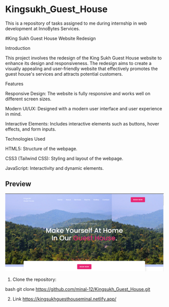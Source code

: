 # Kingsukh_Guest_House
This is a repository of tasks assigned to me during  internship in web development  at InnoBytes Services.

#King Sukh Guest House Website Redesign

Introduction


This project involves the redesign of the King Sukh Guest House website to enhance its design and responsiveness. The redesign aims to create a visually appealing and user-friendly website that effectively promotes the guest house's services and attracts potential customers.


Features

Responsive Design: The website is fully responsive and works well on different screen sizes.

Modern UI/UX: Designed with a modern user interface and user experience in mind.

Interactive Elements: Includes interactive elements such as buttons, hover effects, and form inputs.


Technologies Used

HTML5: Structure of the webpage.

CSS3 (Tailwind CSS): Styling and layout of the webpage.

JavaScript: Interactivity and dynamic elements.


## Preview

![Screenshot]( King-Sukh_Guest_House/Screenshot.png)

1. Clone the repository:
   
bash
   git clone  https://github.com/minal-12/Kingsukh_Guest_House.git

   2. Link
      https://kingsukhguesthouseminal.netlify.app/
